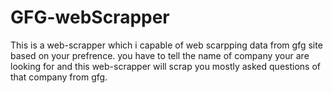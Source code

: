 # GFG-webScrapper

This is a web-scrapper which i capable of web scarpping data from gfg site based on your prefrence. 
you have to tell the name of company your are looking for and this web-scrapper will scrap you mostly asked questions of that company from gfg.
